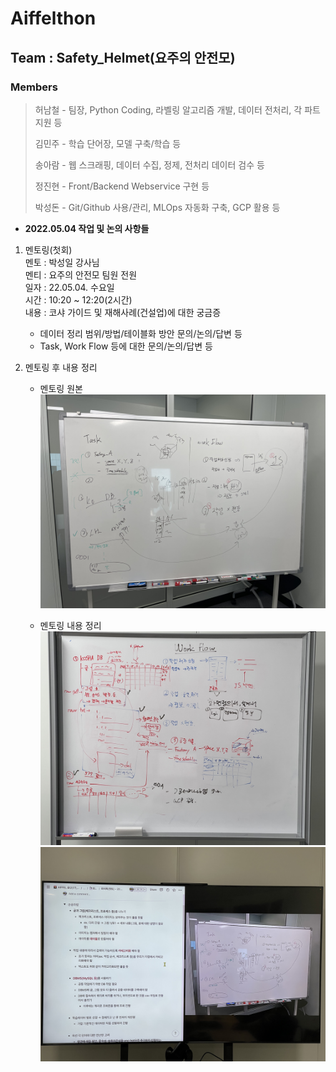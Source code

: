 # Aiffelthon
## Team : Safety_Helmet(요주의 안전모)
### Members
> 허남철 - 팀장, Python Coding, 라벨링 알고리즘 개발, 데이터 전처리, 각 파트 지원 등
>
> 김민주 - 학습 단어장, 모델 구축/학습 등
>
> 송아람 - 웹 스크래핑, 데이터 수집, 정제, 전처리 데이터 검수 등
>
> 정진현 - Front/Backend Webservice 구현 등
>
> 박성돈 - Git/Github 사용/관리, MLOps 자동화 구축, GCP 활용 등

- __2022.05.04 작업 및 논의 사항들__
1. 멘토링(첫회)  
멘토 : 박성일 강사님  
멘티 : 요주의 안전모 팀원 전원  
일자 : 22.05.04. 수요일  
시간 : 10:20 ~ 12:20(2시간)  
내용 : 코샤 가이드 및 재해사례(건설업)에 대한 궁금증  
    - 데이터 정리 범위/방법/테이블화 방안 문의/논의/답변 등  
    - Task, Work Flow 등에 대한 문의/논의/답변 등  


2. 멘토링 후 내용 정리  
    - 멘토링 원본  
    ![Mentoring_1](https://github.com/ai-castlemoney/Safety_Helmet/blob/master/16.%20daily_log/images/mentoring_1.jpg)  


    - 멘토링 내용 정리  
    ![Mentoring_2](https://github.com/ai-castlemoney/Safety_Helmet/blob/master/16.%20daily_log/images/mentoring_2.jpg)  
    ![Mentoring_2](https://github.com/ai-castlemoney/Safety_Helmet/blob/master/16.%20daily_log/images/mentoring_3.jpg)  